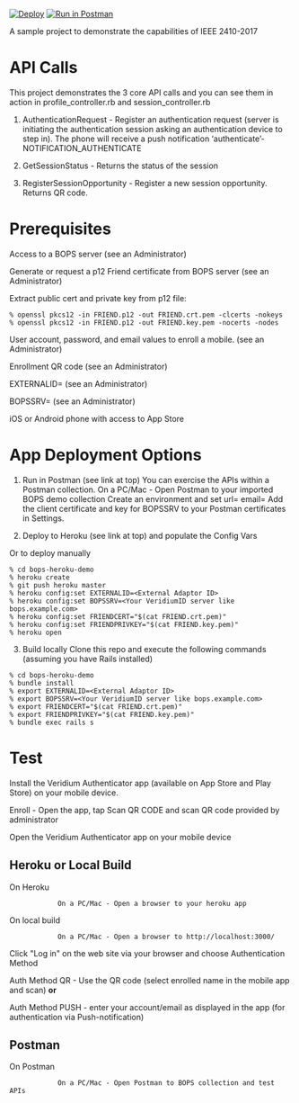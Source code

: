 [![Deploy](https://www.herokucdn.com/deploy/button.svg)](https://heroku.com/deploy) [![Run in Postman](https://run.pstmn.io/button.svg)](https://app.getpostman.com/run-collection/68e1d0a5d7b0f6455029)

A sample project to demonstrate the capabilities of IEEE 2410-2017

# API Calls

This project demonstrates the 3 core API calls and you can see them in action in profile_controller.rb and session_controller.rb

1. AuthenticationRequest - Register an authentication request (server is initiating the authentication session asking an authentication device to step in). The phone will receive a push notification ‘authenticate’-NOTIFICATION_AUTHENTICATE

2. GetSessionStatus - Returns the status of the session

3. RegisterSessionOpportunity - Register a new session opportunity. Returns QR code.

# Prerequisites

Access to a BOPS server (see an Administrator)

Generate or request a p12 Friend certificate from BOPS server (see an Administrator)

Extract public cert and private key from p12 file:

~~~~
% openssl pkcs12 -in FRIEND.p12 -out FRIEND.crt.pem -clcerts -nokeys
% openssl pkcs12 -in FRIEND.p12 -out FRIEND.key.pem -nocerts -nodes
~~~~

User account, password, and email values to enroll a mobile. (see an Administrator)

Enrollment QR code (see an Administrator)

EXTERNALID=<External Adaptor ID> (see an Administrator)

BOPSSRV=<Your VeridiumID server like bops.example.com> (see an Administrator)

iOS or Android phone with access to App Store

# App Deployment Options

1. Run in Postman (see link at top) 
    You can exercise the APIs within a Postman collection.
    On a PC/Mac - Open Postman to your imported BOPS demo collection
    Create an environment and set
        url=<your BOPSSRV value>
        email=<your assigned email value>
    Add the client certificate and key for BOPSSRV to your Postman certificates in Settings.

2. Deploy to Heroku (see link at top) and populate the Config Vars

Or to deploy manually
~~~~
% cd bops-heroku-demo
% heroku create
% git push heroku master
% heroku config:set EXTERNALID=<External Adaptor ID>
% heroku config:set BOPSSRV=<Your VeridiumID server like bops.example.com>
% heroku config:set FRIENDCERT="$(cat FRIEND.crt.pem)"
% heroku config:set FRIENDPRIVKEY="$(cat FRIEND.key.pem)"
% heroku open
~~~~

3. Build locally
Clone this repo and execute the following commands (assuming you have Rails installed)

~~~~
% cd bops-heroku-demo
% bundle install
% export EXTERNALID=<External Adaptor ID>
% export BOPSSRV=<Your VeridiumID server like bops.example.com>
% export FRIENDCERT="$(cat FRIEND.crt.pem)"
% export FRIENDPRIVKEY="$(cat FRIEND.key.pem)"
% bundle exec rails s
~~~~

# Test

Install the Veridium Authenticator app (available on App Store and Play Store) on your mobile device.

Enroll - Open the app, tap Scan QR CODE and  scan QR code provided by administrator

Open the Veridium Authenticator app on your mobile device

## Heroku or Local Build
On Heroku

                On a PC/Mac - Open a browser to your heroku app

On local build

                On a PC/Mac - Open a browser to http://localhost:3000/

Click "Log in" on the web site via your browser and choose Authentication Method

Auth Method QR - Use the QR code (select enrolled name in the mobile app and scan) **or**

Auth Method PUSH - enter your account/email as displayed in the app (for authentication via Push-notification)

## Postman
On Postman

                On a PC/Mac - Open Postman to BOPS collection and test APIs
 
